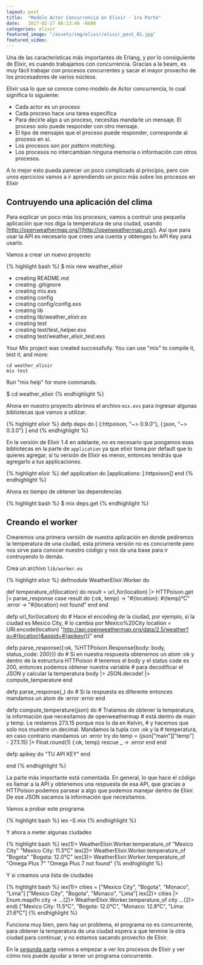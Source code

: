 ```yaml
---
layout: post
title:  "Modelo Actor Concurrencia en Elixir - 1ra Parte"
date:   2017-02-27 08:13:40 -0600
categories: elixir
featured_image: "/assets/img/elixir/elixir_post_01.jpg"
featured_video:
---
```


Una de las características más importantes de Erlang, y por lo consiguiente de
Elixir, es cuando trabajamos con concurrencia. Gracias a la beam, es muy fácil
trabajar con procesos concurrentes y sacar el mayor provecho de los procesadores
de varios núcleos.

Elixir usa lo que se conoce como modelo de Actor concurrencia, lo cual significa
lo siguiente:

* Cada actor es un proceso
* Cada proceso hace una tarea específica
* Para decirle algo a un proceso, necesitas  mandarle un mensaje. El proceso solo puede responder con otro mensaje.
* El tipo de mensajes que el proceso puede responder, corresponde al proceso en sí.
* Los procesos son por *pattern matching*.
* Los procesos no intercambian ninguna memoria o información con otros procesos.

A lo mejor esto pueda parecer un poco complicado al principio, pero con unos ejercicios
vamos a ir aprendiendo un poco más sobre los procesos en Elixir

## Contruyendo una aplicación del clima

Para explicar un poco más los procesos, vamos a contruir una pequeña aplicación
que nos diga la temperatura de una ciudad, usando [http://openweathermap.org/](http://openweathermap.org/). Así que para usar la API es necesario que crees una cuenta
y obtengas tu API Key para usarlo.

Vamos a crear un nuevo proyecto

{% highlight bash %}
$ mix new weather_elixir
* creating README.md
* creating .gitignore
* creating mix.exs
* creating config
* creating config/config.exs
* creating lib
* creating lib/weather_elixir.ex
* creating test
* creating test/test_helper.exs
* creating test/weather_elixir_test.exs

Your Mix project was created successfully.
You can use "mix" to compile it, test it, and more:

    cd weather_elixir
    mix test

Run "mix help" for more commands.

$ cd weather_elixir
{% endhighlight %}

Ahora en nuestro proyecto abrimos el archivo `mix.exs` para ingresar algunas
bibliotecas que vamos a utilizar.

{% highlight elixir %}
defp deps do
  [
    {:httpoison, "~> 0.9.0"},
    {:json, "~> 0.3.0"}
  ]
end
{% endhighlight %}

En la versión de Elixir 1.4 en adelante, no es necesario que pongamos esas bibliotecas
en la parte de `application` ya que elixir toma por default que lo quieres
agregar, si tu versión de Elixir es menor, entonces tendrás que agregarlo a
tus applicaciones.

{% highlight elixir %}
def application do
  [applications: [:httpoison]]
end
{% endhighlight %}

Ahora es tiempo de obtener las dependencias

{% highlight bash %}
$ mix deps.get
{% endhighlight %}

## Creando el worker

Crearemos una primera versión de nuestra aplicación en donde pediremos la temperatura
de una ciudad, esta primera versión no es concurrente pero nos sirve para conocer
nuestro código y nos da una base para ir contruyendo lo demás.

Crea un archivo `lib/worker.ex`

{% highlight elixir %}
defmodule WeatherElixir.Worker do

  def temperature_of(location) do
    result = url_for(location) |> HTTPoison.get |> parse_response
    case result do
      {:ok, temp} ->
        "#{location}: #{temp}°C"
      :error ->
        "#{location} not found"
    end
  end

  defp url_for(location) do
    # Hace el encoding de la ciudad, por ejemplo, si la ciudad es Mexico City,
    # lo cambia por Mexico%20City
    location = URI.encode(location)
    "http://api.openweathermap.org/data/2.5/weather?q=#{location}&appid=#{apikey()}"
  end

  defp parse_response({:ok, %HTTPoison.Response{body: body, status_code:
200}}) do
    # Si en nuestra respuesta obtenemos un atom :ok y dentro de la estructura HTTPoison
    # tenemos el body y el status code es 200, entonces podemos obtener nuestra variable
    # para decodificar el JSON y calcular la temperatura
    body |> JSON.decode! |> compute_temperature
  end

  defp parse_response(_) do
    # Si la respuesta es diferente entonces mandamos un atom de :error
    :error
  end

  defp compute_temperature(json) do
    # Tratamos de obtener la temperatura, la información que necesitamos de openweathermap
    # está dentro de main y temp. Le restamos 273.15 porque nos lo da en Kelvin,
    # y hacemos que solo nos muestre un decimal. Mandamos la tupla con :ok y la
    # temperatura, en caso contrario mandamos un :error
    try do
      temp = (json["main"]["temp"] - 273.15) |> Float.round(1)
      {:ok, temp}
    rescue
      _ -> :error
    end
  end

  defp apikey do
    "TU API KEY"
  end

end
{% endhighlight %}

La parte más importante está comentada. En general, lo que hace el código es
llamar a la API y obtenemos una respuesta de esa API, que gracias a HTTPoison
podemos parsear a algo que podemos manejar dentro de Elixir. De ese JSON
sacamos la información que necesitamos.

Vamos a probar este programa.

{% highlight bash %}
iex –S mix
{% endhighlight %}

Y ahora a meter algunas ciudades

{% highlight bash %}
iex(1)> WeatherElixir.Worker.temperature_of "Mexico City"
"Mexico City: 11.5°C"
iex(2)> WeatherElixir.Worker.temperature_of "Bogota"
"Bogota: 12.0°C"
iex(3)> WeatherElixir.Worker.temperature_of "Omega Plus 7"
"Omega Plus 7 not found"
{% endhighlight %}

Y si creamos una lista de ciudades

{% highlight bash %}
 iex(1)> cities = ["Mexico City", "Bogota", "Monaco", "Lima"]
["Mexico City", "Bogota", "Monaco", "Lima"]
iex(2)> cities |> Enum.map(fn city ->
...(2)>   WeatherElixir.Worker.temperature_of city
...(2)> end)
["Mexico City: 11.5°C", "Bogota: 12.0°C", "Monaco: 12.8°C", "Lima: 21.6°C"]
{% endhighlight %}

Funciona muy bien, pero hay un problema, el programa no es concurrente, para obtener
la temperatura de una ciudad espera a que termine la otra ciudad para continuar, y no
estamos sacando provecho de Elixir. 

En la [segunda parte](/elixir/modelo-actor-concurrencia-en-elixir-2da-parte/) vamos a empezar a ver los procesos de Elixir y ver cómo nos puede ayudar a tener un programa concurrente.
